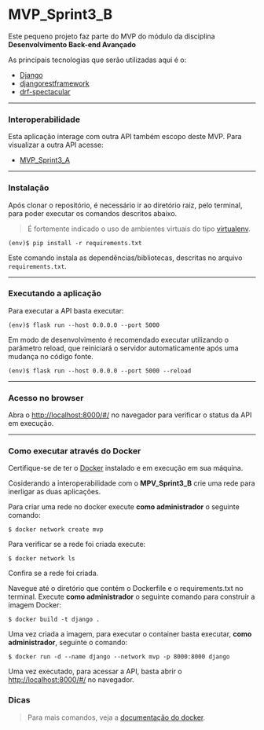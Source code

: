 # MVP_Sprint3_B

Este pequeno projeto faz parte do MVP do módulo da disciplina **Desenvolvimento Back-end Avançado** 

As principais tecnologias que serão utilizadas aqui é o:
 - [Django](https://docs.djangoproject.com/en/5.1/)
 - [djangorestframework](https://www.django-rest-framework.org/)
 - [drf-spectacular](https://drf-spectacular.readthedocs.io/en/latest/readme.html)

---
### Interoperabilidade

Esta aplicação interage com outra API também escopo deste MVP. Para visualizar a outra API acesse:
 - [MVP_Sprint3_A](https://github.com/Thi4gobit/MPV_Sprint3_A)

---
### Instalação

Após clonar o repositório, é necessário ir ao diretório raiz, pelo terminal, para poder executar os comandos descritos abaixo.

> É fortemente indicado o uso de ambientes virtuais do tipo [virtualenv](https://virtualenv.pypa.io/en/latest/installation.html).

```
(env)$ pip install -r requirements.txt
```

Este comando instala as dependências/bibliotecas, descritas no arquivo `requirements.txt`.

---
### Executando a aplicação

Para executar a API basta executar:

```
(env)$ flask run --host 0.0.0.0 --port 5000
```

Em modo de desenvolvimento é recomendado executar utilizando o parâmetro reload, que reiniciará o servidor
automaticamente após uma mudança no código fonte. 

```
(env)$ flask run --host 0.0.0.0 --port 5000 --reload
```

---
### Acesso no browser

Abra o [http://localhost:8000/#/](http://localhost:8000/#/) no navegador para verificar o status da API em execução.

---
### Como executar através do Docker

Certifique-se de ter o [Docker](https://docs.docker.com/engine/install/) instalado e em execução em sua máquina.

Cosiderando a interoperabilidade com o **MPV_Sprint3_B** crie uma rede para inerligar as duas aplicações.

Para criar uma rede no docker execute **como administrador** o seguinte comando:

```
$ docker network create mvp
```

Para verificar se a rede foi criada execute:

```
$ docker network ls
```

Confira se a rede foi criada.

Navegue até o diretório que contém o Dockerfile e o requirements.txt no terminal.
Execute **como administrador** o seguinte comando para construir a imagem Docker:

```
$ docker build -t django .
```

Uma vez criada a imagem, para executar o container basta executar, **como administrador**, seguinte o comando:

```
$ docker run -d --name django --network mvp -p 8000:8000 django
```

Uma vez executado, para acessar a API, basta abrir o [http://localhost:8000/#/](http://localhost:8000/#/) no navegador.


### Dicas

>Para mais comandos, veja a [documentação do docker](https://docs.docker.com/engine/reference/run/).
